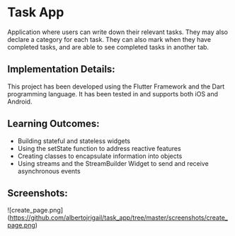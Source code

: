 # Task App

Application where users can write down their relevant tasks. They may also declare a category for each task. They can also mark when they have completed tasks, and are able to see completed tasks in another tab.

## Implementation Details:
This project has been developed using the Flutter Framework and the Dart programming language. It has been tested in and supports both iOS and Android.

## Learning Outcomes:
- Building stateful and stateless widgets
- Using the setState function to address reactive features
- Creating classes to encapsulate information into objects
- Using streams and the StreamBuilder Widget to send and receive asynchronous events

## Screenshots:
![create_page.png]
(https://github.com/albertojrigail/task_app/tree/master/screenshots/create_page.png)

